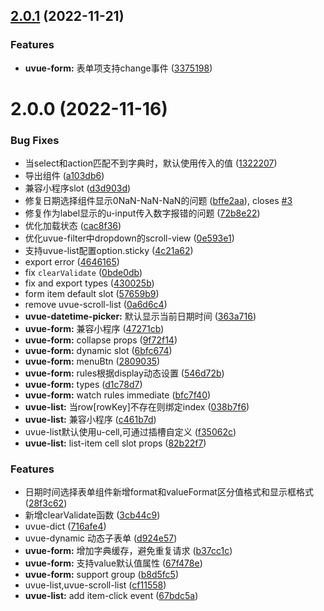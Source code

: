 ## [2.0.1](https://github.com/SoulLyoko/uvue-crud/compare/v2.0.0...v2.0.1) (2022-11-21)


### Features

* **uvue-form:** 表单项支持change事件 ([3375198](https://github.com/SoulLyoko/uvue-crud/commit/3375198dd1b665e687c7d539297a6b10258725c1))



# 2.0.0 (2022-11-16)


### Bug Fixes

* 当select和action匹配不到字典时，默认使用传入的值 ([1322207](https://github.com/SoulLyoko/uvue-crud/commit/1322207cf8bc6896d6058c3454915a1c0aa0df79))
* 导出组件 ([a103db6](https://github.com/SoulLyoko/uvue-crud/commit/a103db66dda3534b081c4293ceba6dd38c977c6e))
* 兼容小程序slot ([d3d903d](https://github.com/SoulLyoko/uvue-crud/commit/d3d903d9020ae8b9e1839e4b384ed1acdcfb5c3a))
* 修复日期选择组件显示0NaN-NaN-NaN的问题 ([bffe2aa](https://github.com/SoulLyoko/uvue-crud/commit/bffe2aa8af10b3274272d912113d28cde02ba88d)), closes [#3](https://github.com/SoulLyoko/uvue-crud/issues/3)
* 修复作为label显示的u-input传入数字报错的问题 ([72b8e22](https://github.com/SoulLyoko/uvue-crud/commit/72b8e226551567f2f0eb2aca01f89c72e5be908e))
* 优化加载状态 ([cac8f36](https://github.com/SoulLyoko/uvue-crud/commit/cac8f362bd08591bd424f479dedc421ddef172e5))
* 优化uvue-filter中dropdown的scroll-view ([0e593e1](https://github.com/SoulLyoko/uvue-crud/commit/0e593e1bd04112710ed420a2c0422f6cebf37e25))
* 支持uvue-list配置option.sticky ([4c21a62](https://github.com/SoulLyoko/uvue-crud/commit/4c21a628dc0836ddbeda2982ea1112367bfbb660))
* export error ([4646165](https://github.com/SoulLyoko/uvue-crud/commit/4646165e3ecd5011ff5f274583c8a3cc95e5f106))
* fix `clearValidate` ([0bde0db](https://github.com/SoulLyoko/uvue-crud/commit/0bde0dbe9c853dcdfbe218bb4f76efba9ee72b37))
* fix and export types ([430025b](https://github.com/SoulLyoko/uvue-crud/commit/430025b39f0bdaf5d709d0952e076a25af332067))
* form item default slot ([57659b9](https://github.com/SoulLyoko/uvue-crud/commit/57659b970578c9f34e135d65e4215e0078c97581))
* remove uvue-scroll-list ([0a6d6c4](https://github.com/SoulLyoko/uvue-crud/commit/0a6d6c4e7ad26e248bfbbfe3ce5fc891129e482c))
* **uvue-datetime-picker:** 默认显示当前日期时间 ([363a716](https://github.com/SoulLyoko/uvue-crud/commit/363a7166017f564253f59263d90554d3645b2f06))
* **uvue-form:** 兼容小程序 ([47271cb](https://github.com/SoulLyoko/uvue-crud/commit/47271cb87dd7cfac3377d693e85b5690e60df0c2))
* **uvue-form:** collapse props ([9f72f14](https://github.com/SoulLyoko/uvue-crud/commit/9f72f1415d8bd627ff851ca0f0f735f72950482c))
* **uvue-form:** dynamic slot ([6bfc674](https://github.com/SoulLyoko/uvue-crud/commit/6bfc6744d869f7575bad90823cd5ab37eb074774))
* **uvue-form:** menuBtn ([2809035](https://github.com/SoulLyoko/uvue-crud/commit/2809035989abaeccaf4c36de15618b911f14cec8))
* **uvue-form:** rules根据display动态设置 ([546d72b](https://github.com/SoulLyoko/uvue-crud/commit/546d72b1f2efbcd9de587718a95e0754455b0087))
* **uvue-form:** types ([d1c78d7](https://github.com/SoulLyoko/uvue-crud/commit/d1c78d7c25d0e96974ef1290a71a107fed0c09a3))
* **uvue-form:** watch rules immediate ([bfc7f40](https://github.com/SoulLyoko/uvue-crud/commit/bfc7f40d7ebcd7f56beab3256627afa3d9fea0a4))
* **uvue-list:** 当row[rowKey]不存在则绑定index ([038b7f6](https://github.com/SoulLyoko/uvue-crud/commit/038b7f6e0864b35ed615a21fee321098818af019))
* **uvue-list:** 兼容小程序 ([c461b7d](https://github.com/SoulLyoko/uvue-crud/commit/c461b7dc3f3b1902dcc9039b722ddc56e8542729))
* uvue-list默认使用u-cell,可通过插槽自定义 ([f35062c](https://github.com/SoulLyoko/uvue-crud/commit/f35062c1f837424bfee753e7724b1d349a5df7e4))
* **uvue-list:** list-item cell slot props ([82b22f7](https://github.com/SoulLyoko/uvue-crud/commit/82b22f7968c4463747039d4c21ec88b61139bd94))


### Features

* 日期时间选择表单组件新增format和valueFormat区分值格式和显示框格式 ([28f3c62](https://github.com/SoulLyoko/uvue-crud/commit/28f3c6266f7574804b1486d42ea78b77378610ec))
* 新增clearValidate函数 ([3cb44c9](https://github.com/SoulLyoko/uvue-crud/commit/3cb44c92557e7d1a83b8b5472993b78c09b6762a))
* uvue-dict ([716afe4](https://github.com/SoulLyoko/uvue-crud/commit/716afe4ca95648fac8b8306fea2d4926080a08a4))
* uvue-dynamic 动态子表单 ([d924e57](https://github.com/SoulLyoko/uvue-crud/commit/d924e57e6f3a0052209508983af1de2dc1103811))
* **uvue-form:** 增加字典缓存，避免重复请求 ([b37cc1c](https://github.com/SoulLyoko/uvue-crud/commit/b37cc1c3196f6c0db3ad1d507c1c273fd2cf0fe7))
* **uvue-form:** 支持value默认值属性 ([67f478e](https://github.com/SoulLyoko/uvue-crud/commit/67f478ee8f5607eade977cbde003de3264627949))
* **uvue-form:** support group ([b8d5fc5](https://github.com/SoulLyoko/uvue-crud/commit/b8d5fc5a843bde025c3cf84321ea121ac5a296e1))
* uvue-list,uvue-scroll-list ([cf11558](https://github.com/SoulLyoko/uvue-crud/commit/cf11558153818fcb1f401d93753cc14a04a761a2))
* **uvue-list:** add item-click event ([67bdc5a](https://github.com/SoulLyoko/uvue-crud/commit/67bdc5a6f510e2c0494648b8c140887f2ea51600))



